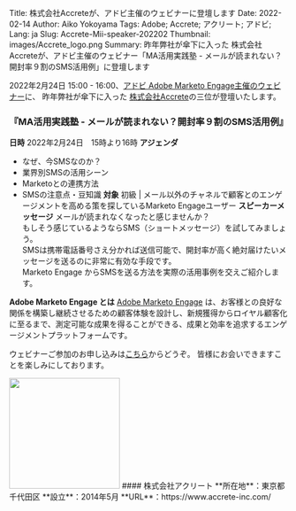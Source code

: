 Title: 株式会社Accreteが、アドビ主催のウェビナーに登壇します
Date: 2022-02-14
Author: Aiko Yokoyama
Tags: Adobe; Accrete; アクリート; アドビ;
Lang: ja
Slug: Accrete-Mii-speaker-202202
Thumbnail: images/Accrete_logo.png
Summary: 昨年弊社が傘下に入った 株式会社Accreteが、アドビ主催のウェビナー「MA活用実践塾 - メールが読まれない？開封率９割のSMS活用例」に登壇します

2022年2月24日 15:00 - 16:00、[アドビ Adobe Marketo Engage主催のウェビナー](https://engage.marketo.com/MA-Utilization-School-220224.html)に、
昨年弊社が傘下に入った [株式会社Accrete](https://www.accrete-inc.com/)の三位が登壇いたします。

### 『MA活用実践塾 - メールが読まれない？開封率９割のSMS活用例』
**日時** 
2022年2月24日　15時より16時
**アジェンダ**　　
- なぜ、今SMSなのか？
- 業界別SMSの活用シーン
- Marketoとの連携方法
- SMSの注意点・豆知識
**対象**
初級 | メール以外のチャネルで顧客とのエンゲージメントを高める策を探しているMarketo Engageユーザー
**スピーカーメッセージ**
メールが読まれなくなったと感じませんか？<br>
もしそう感じているようならSMS（ショートメッセージ）を試してみましょう。<br>
SMSは携帯電話番号さえ分かれば送信可能で、開封率が高く絶対届けたいメッセージを送るのに非常に有効な手段です。<br>
Marketo Engage からSMSを送る方法を実際の活用事例を交えご紹介します。

**Adobe Marketo Engage とは**
[Adobe Marketo Engage](https://jp.marketo.com/) は、お客様との良好な関係を構築し継続させるための顧客体験を設計し、新規獲得からロイヤル顧客化に至るまで、測定可能な成果を得ることができる、成果と効率を追求するエンゲージメントプラットフォームです。


ウェビナーご参加のお申し込みは[こちら](https://engage.marketo.com/MA-Utilization-School-220224.html)からどうぞ。
皆様にお会いできますことを楽しみにしております。


<img src="/images/Accrete_logo_landscape.png" width="200">
#### 株式会社アクリート
**所在地**：東京都千代田区
**設立**：2014年5月
**URL**：https://www.accrete-inc.com/
